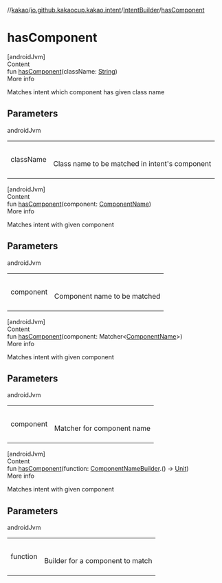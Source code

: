 //[kakao](../../../index.md)/[io.github.kakaocup.kakao.intent](../index.md)/[IntentBuilder](index.md)/[hasComponent](has-component.md)



# hasComponent  
[androidJvm]  
Content  
fun [hasComponent](has-component.md)(className: [String](https://kotlinlang.org/api/latest/jvm/stdlib/kotlin/-string/index.html))  
More info  


Matches intent which component has given class name



## Parameters  
  
androidJvm  
  
| | |
|---|---|
| <a name="io.github.kakaocup.kakao.intent/IntentBuilder/hasComponent/#kotlin.String/PointingToDeclaration/"></a>className| <a name="io.github.kakaocup.kakao.intent/IntentBuilder/hasComponent/#kotlin.String/PointingToDeclaration/"></a><br><br>Class name to be matched in intent's component<br><br>|
  
  


[androidJvm]  
Content  
fun [hasComponent](has-component.md)(component: [ComponentName](https://developer.android.com/reference/kotlin/android/content/ComponentName.html))  
More info  


Matches intent with given component



## Parameters  
  
androidJvm  
  
| | |
|---|---|
| <a name="io.github.kakaocup.kakao.intent/IntentBuilder/hasComponent/#android.content.ComponentName/PointingToDeclaration/"></a>component| <a name="io.github.kakaocup.kakao.intent/IntentBuilder/hasComponent/#android.content.ComponentName/PointingToDeclaration/"></a><br><br>Component name to be matched<br><br>|
  
  


[androidJvm]  
Content  
fun [hasComponent](has-component.md)(component: Matcher<[ComponentName](https://developer.android.com/reference/kotlin/android/content/ComponentName.html)>)  
More info  


Matches intent with given component



## Parameters  
  
androidJvm  
  
| | |
|---|---|
| <a name="io.github.kakaocup.kakao.intent/IntentBuilder/hasComponent/#org.hamcrest.Matcher[android.content.ComponentName]/PointingToDeclaration/"></a>component| <a name="io.github.kakaocup.kakao.intent/IntentBuilder/hasComponent/#org.hamcrest.Matcher[android.content.ComponentName]/PointingToDeclaration/"></a><br><br>Matcher for component name<br><br>|
  
  


[androidJvm]  
Content  
fun [hasComponent](has-component.md)(function: [ComponentNameBuilder](../-component-name-builder/index.md).() -> [Unit](https://kotlinlang.org/api/latest/jvm/stdlib/kotlin/-unit/index.html))  
More info  


Matches intent with given component



## Parameters  
  
androidJvm  
  
| | |
|---|---|
| <a name="io.github.kakaocup.kakao.intent/IntentBuilder/hasComponent/#kotlin.Function1[io.github.kakaocup.kakao.intent.ComponentNameBuilder,kotlin.Unit]/PointingToDeclaration/"></a>function| <a name="io.github.kakaocup.kakao.intent/IntentBuilder/hasComponent/#kotlin.Function1[io.github.kakaocup.kakao.intent.ComponentNameBuilder,kotlin.Unit]/PointingToDeclaration/"></a><br><br>Builder for a component to match<br><br>|
  
  



